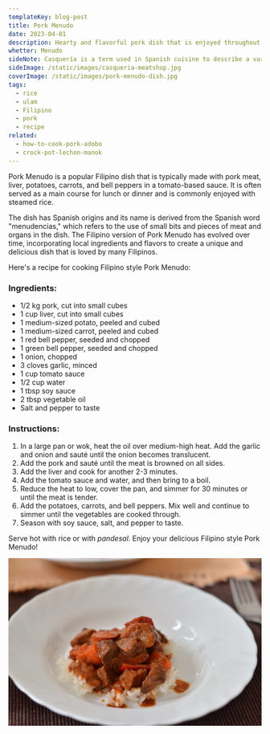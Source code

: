 ```yaml
---
templateKey: blog-post
title: Pork Menudo
date: 2023-04-01
description: Hearty and flavorful pork dish that is enjoyed throughout the Philippines. It is often served at special occasions and is a staple on many Filipino family tables.
whetter: Menudo
sideNote: Casquería is a term used in Spanish cuisine to describe a variety of organ meats that are typically eaten as a delicacy or specialty food. These meats can include things like liver, tripe, beef tongue, kidneys, brain, and other offal. In Spain, it is a specialized store selling just these.
sideImage: /static/images/casqueria-meatshop.jpg
coverImage: /static/images/pork-menudo-dish.jpg
tags:
  - rice
  - ulam
  - Filipino
  - pork
  - recipe
related:
  - how-to-cook-pork-adobo
  - crock-pot-lechon-manok
---
```


Pork Menudo is a popular Filipino dish that is typically made with pork meat, liver, potatoes, carrots, and bell peppers in a tomato-based sauce. It is often served as a main course for lunch or dinner and is commonly enjoyed with steamed rice.

The dish has Spanish origins and its name is derived from the Spanish word "menudencias," which refers to the use of small bits and pieces of meat and organs in the dish. The Filipino version of Pork Menudo has evolved over time, incorporating local ingredients and flavors to create a unique and delicious dish that is loved by many Filipinos.

Here's a recipe for cooking Filipino style Pork Menudo:

### Ingredients:

- 1/2 kg pork, cut into small cubes
- 1 cup liver, cut into small cubes
- 1 medium-sized potato, peeled and cubed
- 1 medium-sized carrot, peeled and cubed
- 1 red bell pepper, seeded and chopped
- 1 green bell pepper, seeded and chopped
- 1 onion, chopped
- 3 cloves garlic, minced
- 1 cup tomato sauce
- 1/2 cup water
- 1 tbsp soy sauce
- 2 tbsp vegetable oil
- Salt and pepper to taste

### Instructions:

1. In a large pan or wok, heat the oil over medium-high heat. Add the garlic and onion and sauté until the onion becomes translucent.
2. Add the pork and sauté until the meat is browned on all sides.
3. Add the liver and cook for another 2-3 minutes.
4. Add the tomato sauce and water, and then bring to a boil.
5. Reduce the heat to low, cover the pan, and simmer for 30 minutes or until the meat is tender.
6. Add the potatoes, carrots, and bell peppers. Mix well and continue to simmer until the vegetables are cooked through.
7. Season with soy sauce, salt, and pepper to taste.

Serve hot with rice or with *pandesal*. Enjoy your delicious Filipino style Pork Menudo!

![Pork menudo with rice](/static/images/menudo-plate.jpg)
